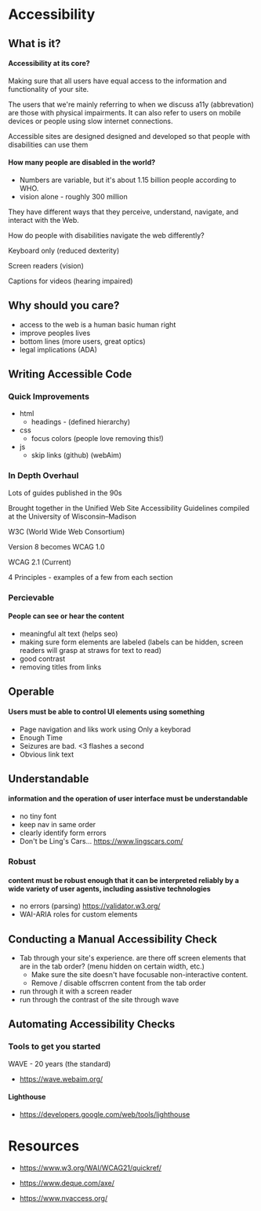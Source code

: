 # Accessibility

## What is it?

#### Accessibility at its core?

Making sure that all users have equal access to the information and functionality of your site.

The users that we're mainly referring to when we discuss a11y (abbrevation) are those with physical impairments. It can also refer to users on mobile devices or people using slow internet connections.

Accessible sites are designed designed and developed so that people with disabilities can use them

#### How many people are disabled in the world?

- Numbers are variable, but it's about 1.15 billion people according to WHO.
- vision alone - roughly 300 million

They have different ways that they perceive, understand, navigate, and interact with the Web.

How do people with disabilities navigate the web differently?

Keyboard only (reduced dexterity)

Screen readers (vision)

Captions for videos (hearing impaired)

## Why should you care?

- access to the web is a human basic human right
- improve peoples lives
- bottom lines (more users, great optics)
- legal implications (ADA)

## Writing Accessible Code

### Quick Improvements

- html
  - headings - (defined hierarchy)
- css
  - focus colors (people love removing this!)
- js
  - skip links (github) (webAim)

### In Depth Overhaul

Lots of guides published in the 90s

Brought together in the Unified Web Site Accessibility Guidelines compiled at the University of Wisconsin–Madison

W3C (World Wide Web Consortium)

Version 8 becomes WCAG 1.0

WCAG 2.1 (Current)

4 Principles - examples of a few from each section

### Percievable

#### People can see or hear the content

- meaningful alt text (helps seo)
- making sure form elements are labeled (labels can be hidden, screen readers will grasp at straws for text to read)
- good contrast
- removing titles from links

## Operable

#### Users must be able to control UI elements using something

- Page navigation and liks work using Only a keyborad
- Enough Time
- Seizures are bad. <3 flashes a second
- Obvious link text

## Understandable

#### information and the operation of user interface must be understandable

- no tiny font
- keep nav in same order
- clearly identify form errors
- Don't be Ling's Cars...
  https://www.lingscars.com/

### Robust

#### content must be robust enough that it can be interpreted reliably by a wide variety of user agents, including assistive technologies

- no errors (parsing) https://validator.w3.org/
- WAI-ARIA roles for custom elements

## Conducting a Manual Accessibility Check

- Tab through your site's experience.
  are there off screen elements that are in the tab order? (menu hidden on certain width, etc.)
  - Make sure the site doesn't have focusable non-interactive content.
  - Remove / disable offscrren content from the tab order
- run through it with a screen reader
- run through the contrast of the site through wave

## Automating Accessibility Checks

### Tools to get you started

WAVE - 20 years (the standard)

- https://wave.webaim.org/

#### Lighthouse

- https://developers.google.com/web/tools/lighthouse

# Resources

- https://www.w3.org/WAI/WCAG21/quickref/

- https://www.deque.com/axe/

- https://www.nvaccess.org/
